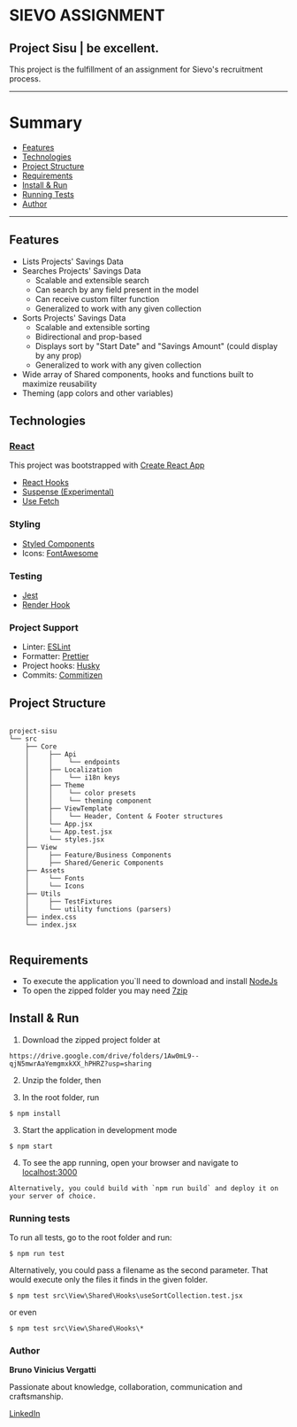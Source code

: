 # SIEVO ASSIGNMENT

## Project Sisu | be excellent.

This project is the fulfillment of an assignment for Sievo's recruitment process.

---

# Summary

- [Features](#features)
- [Technologies](#technologies)
- [Project Structure](#project-structure)
- [Requirements](#requirements)
- [Install & Run](#setting-up)
- [Running Tests](#running-tests)
- [Author](#author)
---
## Features

- Lists Projects' Savings Data
- Searches Projects' Savings Data
  - Scalable and extensible search
  - Can search by any field present in the model
  - Can receive custom filter function
  - Generalized to work with any given collection
- Sorts Projects' Savings Data
  - Scalable and extensible sorting
  - Bidirectional and prop-based
  - Displays sort by "Start Date" and "Savings Amount" (could display by any prop)
  - Generalized to work with any given collection
- Wide array of Shared components, hooks and functions built to maximize reusability
- Theming (app colors and other variables)

## Technologies

### [React](https://reactjs.org/)

This project was bootstrapped with [Create React App](https://github.com/facebook/create-react-app)

- [React Hooks](https://reactjs.org/docs/hooks-intro.html)
- [Suspense (Experimental)](https://reactjs.org/docs/concurrent-mode-suspense.html)
- [Use Fetch](https://github.com/ava/use-http)

### Styling

- [Styled Components](https://styled-components.com/)
- Icons: [FontAwesome](https://fontawesome.com/)

### Testing

- [Jest](https://jestjs.io/)
- [Render Hook](https://github.com/testing-library/react-hooks-testing-library)

### Project Support

- Linter: [ESLint](https://eslint.org/)
- Formatter: [Prettier](https://prettier.io/)
- Project hooks: [Husky](https://typicode.github.io/husky/#/)
- Commits: [Commitizen](https://commitizen-tools.github.io/commitizen/)

## Project Structure

```

project-sisu
└── src
    ├── Core
    │     ├── Api
    │     │    └── endpoints
    │     ├── Localization
    │     │    └── i18n keys
    │     ├── Theme
    │     │    └── color presets
    │     │    └── theming component
    │     ├── ViewTemplate
    │     │    └── Header, Content & Footer structures
    │     └── App.jsx
    │     └── App.test.jsx
    │     └── styles.jsx
    ├── View
    │     ├── Feature/Business Components
    │     ├── Shared/Generic Components
    ├── Assets
    │     └── Fonts
    │     └── Icons
    ├── Utils
    │     ├── TestFixtures
    │     └── utility functions (parsers)
    ├── index.css
    └── index.jsx


```

## Requirements

- To execute the application you`ll need to download and install [NodeJs](https://nodejs.org/en/download/)
- To open the zipped folder you may need [7zip](https://www.7-zip.org/)

## Install & Run

1. Download the zipped project folder at

```
https://drive.google.com/drive/folders/1Aw0mL9--qjN5mwrAaYemgmxkXX_hPHRZ?usp=sharing
```

2. Unzip the folder, then

3. In the root folder, run

```
$ npm install
```

3. Start the application in development mode

```
$ npm start
```

4. To see the app running, open your browser and navigate to [localhost:3000](localhost:3000)

```
Alternatively, you could build with `npm run build` and deploy it on your server of choice.
```

### Running tests

To run all tests, go to the root folder and run:

```
$ npm run test
```

Alternatively, you could pass a filename as the second parameter. That would execute only the files it finds in the given folder.

```
$ npm test src\View\Shared\Hooks\useSortCollection.test.jsx
```

or even

```
$ npm test src\View\Shared\Hooks\*
```

### Author

**Bruno Vinicius Vergatti**

Passionate about knowledge, collaboration, communication and craftsmanship.

[LinkedIn](https://www.linkedin.com/in/bruno-vinicius-vergatti-3b631266)
